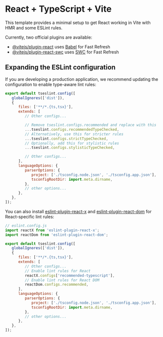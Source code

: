 # React + TypeScript + Vite

This template provides a minimal setup to get React working in Vite with HMR and some ESLint rules.

Currently, two official plugins are available:

- [@vitejs/plugin-react](https://github.com/vitejs/vite-plugin-react/blob/main/apps/plugin-react) uses [Babel](https://babeljs.io/) for Fast Refresh
- [@vitejs/plugin-react-swc](https://github.com/vitejs/vite-plugin-react/blob/main/apps/plugin-react-swc) uses [SWC](https://swc.rs/) for Fast Refresh

## Expanding the ESLint configuration

If you are developing a production application, we recommend updating the configuration to enable type-aware lint rules:

```js
export default tseslint.config([
   globalIgnores(['dist']),
   {
      files: ['**/*.{ts,tsx}'],
      extends: [
         // Other configs...

         // Remove tseslint.configs.recommended and replace with this
         ...tseslint.configs.recommendedTypeChecked,
         // Alternatively, use this for stricter rules
         ...tseslint.configs.strictTypeChecked,
         // Optionally, add this for stylistic rules
         ...tseslint.configs.stylisticTypeChecked,

         // Other configs...
      ],
      languageOptions: {
         parserOptions: {
            project: ['./tsconfig.node.json', './tsconfig.app.json'],
            tsconfigRootDir: import.meta.dirname,
         },
         // other options...
      },
   },
]);
```

You can also install [eslint-plugin-react-x](https://github.com/Rel1cx/eslint-react/tree/main/apps/plugins/eslint-plugin-react-x) and [eslint-plugin-react-dom](https://github.com/Rel1cx/eslint-react/tree/main/apps/plugins/eslint-plugin-react-dom) for React-specific lint rules:

```js
// eslint.config.js
import reactX from 'eslint-plugin-react-x';
import reactDom from 'eslint-plugin-react-dom';

export default tseslint.config([
   globalIgnores(['dist']),
   {
      files: ['**/*.{ts,tsx}'],
      extends: [
         // Other configs...
         // Enable lint rules for React
         reactX.configs['recommended-typescript'],
         // Enable lint rules for React DOM
         reactDom.configs.recommended,
      ],
      languageOptions: {
         parserOptions: {
            project: ['./tsconfig.node.json', './tsconfig.app.json'],
            tsconfigRootDir: import.meta.dirname,
         },
         // other options...
      },
   },
]);
```
